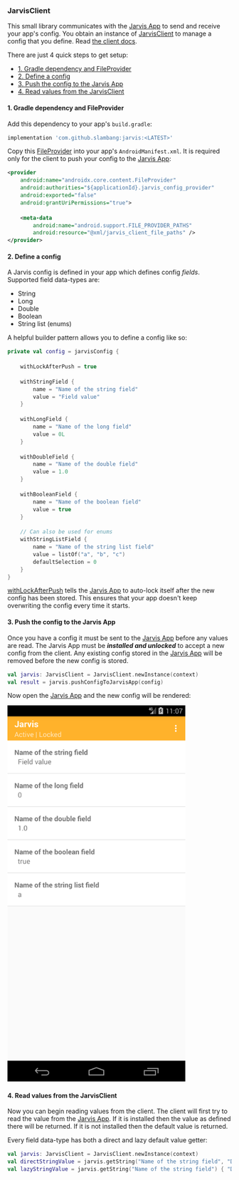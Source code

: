 ### JarvisClient

This small library communicates with the [Jarvis App](../jarvis-app) to send and receive your app's config. You obtain an instance of [JarvisClient](src/main/java/com/jarvis/client/JarvisClient.kt) to manage a config that you define. Read [the client docs](https://htmlpreview.github.io/?https://github.com/slambang/jarvis/blob/add_html_docs/docs/index.html).

There are just 4 quick steps to get setup:  
- [1. Gradle dependency and FileProvider](#1-gradle-dependency-and-fileprovider)
- [2. Define a config](#2-define-a-config)
- [3. Push the config to the Jarvis App](#3-push-the-config-to-the-jarvis-app)
- [4. Read values from the JarvisClient](#4-read-values-from-the-jarvisclient)

#### 1. Gradle dependency and FileProvider

Add this dependency to your app's `build.gradle`:

```groovy
implementation 'com.github.slambang:jarvis:<LATEST>'
```

Copy this [FileProvider](https://developer.android.com/reference/androidx/core/content/FileProvider) into your app's `AndroidManifest.xml`. It is required only for the client to push your config to the [Jarvis App](../jarvis-app):

```xml
<provider
    android:name="androidx.core.content.FileProvider"
    android:authorities="${applicationId}.jarvis_config_provider"
    android:exported="false"
    android:grantUriPermissions="true">

    <meta-data
        android:name="android.support.FILE_PROVIDER_PATHS"
        android:resource="@xml/jarvis_client_file_paths" />
</provider>
```

#### 2. Define a config

A Jarvis config is defined in your app which defines config *fields*. Supported field data-types are:
* String
* Long
* Double
* Boolean
* String list (enums)

A helpful builder pattern allows you to define a config like so:

```kotlin
private val config = jarvisConfig {

    withLockAfterPush = true

    withStringField {
        name = "Name of the string field"
        value = "Field value"
    }

    withLongField {
        name = "Name of the long field"
        value = 0L
    }

    withDoubleField {
        name = "Name of the double field"
        value = 1.0
    }

    withBooleanField {
        name = "Name of the boolean field"
        value = true
    }

    // Can also be used for enums
    withStringListField {
        name = "Name of the string list field"
        value = listOf("a", "b", "c")
        defaultSelection = 0
    }
}
```

[withLockAfterPush]() tells the [Jarvis App](../jarvis-app) to auto-lock itself after the new config has been stored. This ensures that your app doesn't keep overwriting the config every time it starts.

#### 3. Push the config to the Jarvis App

Once you have a config it must be sent to the [Jarvis App](../jarvis-app) before any values are read.  The Jarvis App must be ***installed and unlocked*** to accept a new config from the client. Any existing config stored in the [Jarvis App](../jarvis-app) will be removed before the new config is stored.

```kotlin
val jarvis: JarvisClient = JarvisClient.newInstance(context)
val result = jarvis.pushConfigToJarvisApp(config)
```

Now open the [Jarvis App](../jarvis-app) and the new config will be rendered:

<img src="../images/jarvis_client_readme_config_rendered.png" width="400">

#### 4. Read values from the JarvisClient

Now you can begin reading values from the client. The client will first try to read the value from the [Jarvis App](../jarvis-app). If it is installed then the value as defined there will be returned. If it is not installed then the default value is returned.

Every field data-type has both a direct and lazy default value getter:

```kotlin
val jarvis: JarvisClient = JarvisClient.newInstance(context)
val directStringValue = jarvis.getString("Name of the string field", "Default value")
val lazyStringValue = jarvis.getString("Name of the string field") { "Default value" }
```

